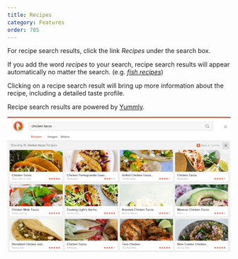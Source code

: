 ```yaml
---
title: Recipes
category: Features
order: 705
---
```

<p>For recipe search results, click the link <em>Recipes</em> under the search box.</p>

<p>If you add the word <em>recipes</em> to your search, recipe search results will appear automatically no matter the search. (e.g. <a href="https://duckduckgo.com/?q=fish+recipes"><em>fish recipes</em></a>)</p>

<p>Clicking on a recipe search result will bring up more information about the recipe, including a detailed taste profile.</p>

<p>Recipe search results are powered by <a href="http://www.yummly.com/">Yummly</a>.</p>

<img src="../../images/b1598abb66cc96eea33b7844a0fc2d12.png">